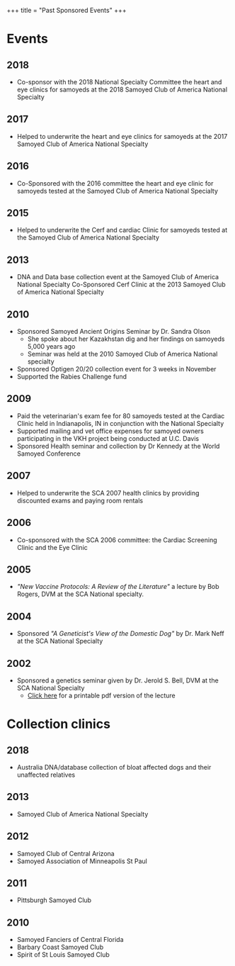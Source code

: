 +++
title = "Past Sponsored Events"
+++

# Events

<p></p>

## 2018

- Co-sponsor with the 2018 National Specialty Committee the heart and eye clinics for samoyeds at the 2018 Samoyed Club of America National Specialty

## 2017

- Helped to underwrite the heart and eye clinics for samoyeds at the 2017 Samoyed Club of America National Specialty

## 2016

- Co-Sponsored with the 2016 committee the heart and eye clinic for samoyeds tested at the Samoyed Club of America National Specialty

## 2015

- Helped to underwrite the Cerf and cardiac Clinic for samoyeds tested at the Samoyed Club of America National Specialty

## 2013

- DNA and Data base collection event at the Samoyed Club of America National Specialty Co-Sponsored Cerf Clinic at the 2013 Samoyed Club of America National Specialty

## 2010

- Sponsored Samoyed Ancient Origins Seminar by Dr. Sandra Olson
  - She spoke about her Kazakhstan dig and her findings on samoyeds 5,000 years ago
  - Seminar was held at the 2010 Samoyed Club of America National specialty
- Sponsored Optigen 20/20 collection event for 3 weeks in November
- Supported the Rabies Challenge fund

## 2009

- Paid the veterinarian's exam fee for 80 samoyeds tested at the Cardiac Clinic held in Indianapolis, IN in conjunction with the National Specialty
- Supported mailing and vet office expenses for samoyed owners participating in the VKH project being conducted at U.C. Davis
- Sponsored Health seminar and collection by Dr Kennedy at the World Samoyed Conference

## 2007

- Helped to underwrite the SCA 2007 health clinics by providing discounted exams and paying room rentals

## 2006

- Co-sponsored with the SCA 2006 committee: the Cardiac Screening Clinic and the Eye Clinic

## 2005

- *"New Vaccine Protocols: A Review of the Literature"* a lecture by Bob Rogers, DVM at the SCA National specialty.

## 2004

- Sponsored *"A Geneticist's View of the Domestic Dog"* by Dr. Mark Neff at the SCA National Specialty

## 2002

- Sponsored a genetics seminar given by Dr. Jerold S. Bell, DVM at the SCA National Specialty
  - <i class="fa fa-file"></i> [Click here](/files/dr_bell_genetics_lecture.pdf) for a printable pdf version of the lecture


# Collection clinics

<p></p>

## 2018

- Australia DNA/database collection of bloat affected dogs and their unaffected relatives

## 2013

- Samoyed Club of America National Specialty

## 2012

- Samoyed Club of Central Arizona
- Samoyed Association of Minneapolis St Paul

## 2011

- Pittsburgh Samoyed Club

## 2010

- Samoyed Fanciers of Central Florida
- Barbary Coast Samoyed Club
- Spirit of St Louis Samoyed Club
